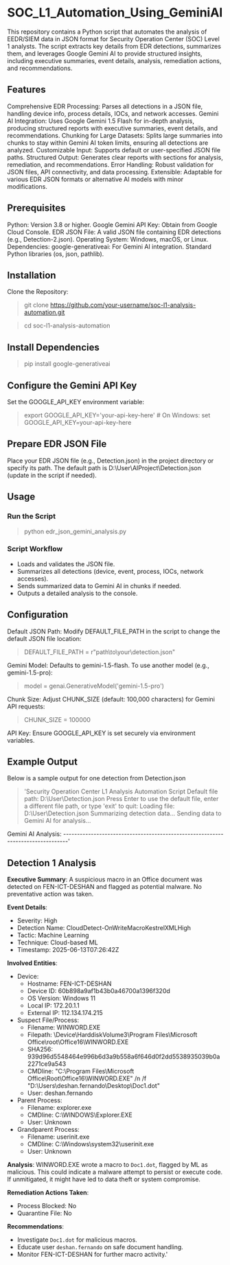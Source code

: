 # SOC_L1_Automation_Using_GeminiAI

This repository contains a Python script that automates the analysis of EEDR/SIEM data in JSON format for Security Operation Center (SOC) Level 1 analysts. The script extracts key details from EDR detections, summarizes them, and leverages Google Gemini AI to provide structured insights, including executive summaries, event details, analysis, remediation actions, and recommendations.

## Features

Comprehensive EDR Processing: Parses all detections in a JSON file, handling device info, process details, IOCs, and network accesses.
Gemini AI Integration: Uses Google Gemini 1.5 Flash for in-depth analysis, producing structured reports with executive summaries, event details, and recommendations.
Chunking for Large Datasets: Splits large summaries into chunks to stay within Gemini AI token limits, ensuring all detections are analyzed.
Customizable Input: Supports default or user-specified JSON file paths.
Structured Output: Generates clear reports with sections for analysis, remediation, and recommendations.
Error Handling: Robust validation for JSON files, API connectivity, and data processing.
Extensible: Adaptable for various EDR JSON formats or alternative AI models with minor modifications.

## Prerequisites

Python: Version 3.8 or higher.
Google Gemini API Key: Obtain from Google Cloud Console.
EDR JSON File: A valid JSON file containing EDR detections (e.g., Detection-2.json).
Operating System: Windows, macOS, or Linux.
Dependencies:
google-generativeai: For Gemini AI integration.
Standard Python libraries (os, json, pathlib).

## Installation

Clone the Repository:
>git clone https://github.com/your-username/soc-l1-analysis-automation.git

>cd soc-l1-analysis-automation

## Install Dependencies

>pip install google-generativeai

## Configure the Gemini API Key

Set the GOOGLE_API_KEY environment variable:
>export GOOGLE_API_KEY='your-api-key-here'  # On Windows: set GOOGLE_API_KEY=your-api-key-here

## Prepare EDR JSON File

Place your EDR JSON file (e.g., Detection.json) in the project directory or specify its path.
The default path is D:\User\AIProject\Detection.json (update in the script if needed).

## Usage

### Run the Script

>python edr_json_gemini_analysis.py

### Script Workflow

- Loads and validates the JSON file.
- Summarizes all detections (device, event, process, IOCs, network accesses).
- Sends summarized data to Gemini AI in chunks if needed.
- Outputs a detailed analysis to the console.

## Configuration

Default JSON Path: Modify DEFAULT_FILE_PATH in the script to change the default JSON file location:

>DEFAULT_FILE_PATH = r"path\to\your\detection.json"

Gemini Model: Defaults to gemini-1.5-flash. To use another model (e.g., gemini-1.5-pro):

>model = genai.GenerativeModel('gemini-1.5-pro')

Chunk Size: Adjust CHUNK_SIZE (default: 100,000 characters) for Gemini API requests:

>CHUNK_SIZE = 100000

API Key: Ensure GOOGLE_API_KEY is set securely via environment variables.

## Example Output

Below is a sample output for one detection from Detection.json

>'Security Operation Center L1 Analysis Automation Script
Default file path: D:\User\Detection.json
Press Enter to use the default file, enter a different file path, or type 'exit' to quit:
Loading file: D:\User\Detection.json
Summarizing detection data...
Sending data to Gemini AI for analysis...

Gemini AI Analysis:
--------------------------------------------------------------------------------'
## Detection 1 Analysis

**Executive Summary**:
A suspicious macro in an Office document was detected on FEN-ICT-DESHAN and flagged as potential malware. No preventative action was taken.

**Event Details**:
- Severity: High
- Detection Name: CloudDetect-OnWriteMacroKestrelXMLHigh
- Tactic: Machine Learning
- Technique: Cloud-based ML
- Timestamp: 2025-06-13T07:26:42Z

**Involved Entities**:
- Device:
  - Hostname: FEN-ICT-DESHAN
  - Device ID: 60b898a9af1b43b0a46700a1396f320d
  - OS Version: Windows 11
  - Local IP: 172.20.1.1
  - External IP: 112.134.174.215
- Suspect File/Process:
  - Filename: WINWORD.EXE
  - Filepath: \Device\HarddiskVolume3\Program Files\Microsoft Office\root\Office16\WINWORD.EXE
  - SHA256: 939d96d5548464e996b6d3a9b558a6f646d0f2dd5538935039b0a2271ce9a543
  - CMDline: "C:\Program Files\Microsoft Office\Root\Office16\WINWORD.EXE" /n /f "D:\Users\deshan.fernando\Desktop\Doc1.dot"
  - User: deshan.fernando
- Parent Process:
  - Filename: explorer.exe
  - CMDline: C:\WINDOWS\Explorer.EXE
  - User: Unknown
- Grandparent Process:
  - Filename: userinit.exe
  - CMDline: C:\Windows\system32\userinit.exe
  - User: Unknown

**Analysis**:
WINWORD.EXE wrote a macro to `Doc1.dot`, flagged by ML as malicious. This could indicate a malware attempt to persist or execute code. If unmitigated, it might have led to data theft or system compromise.

**Remediation Actions Taken**:
- Process Blocked: No
- Quarantine File: No

**Recommendations**:
- Investigate `Doc1.dot` for malicious macros.
- Educate user `deshan.fernando` on safe document handling.
- Monitor FEN-ICT-DESHAN for further macro activity.'




